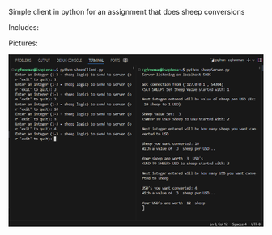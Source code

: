 Simple client in python for an assignment that does sheep conversions

Includes:



Pictures:
<div style= display = "flex">
<img src= "/pictures/SheepClientScreenshot.png" alt= "image 1" width 50% />
</div>
